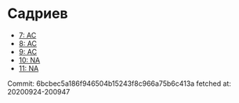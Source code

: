 # Садриев
- [7: AC](7.md)
- [8: AC](8.md)
- [9: AC](9.md)
- [10: NA](10.md)
- [11: NA](11.md)

Commit: 6bcbec5a186f946504b15243f8c966a75b6c413a
 fetched at: 20200924-200947
